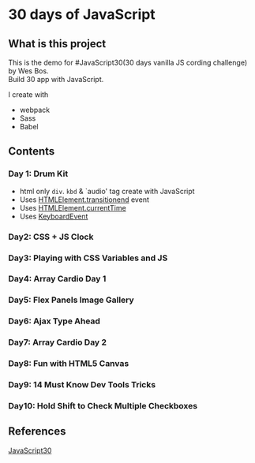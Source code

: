 # 30 days of JavaScript

## What is this project
This is the demo for #JavaScript30(30 days vanilla JS cording challenge) by Wes Bos.  
Build 30 app with JavaScript.

I create with

* webpack
* Sass
* Babel


## Contents

### Day 1: Drum Kit

* html only `div`. `kbd` & `audio' tag create with JavaScript
* Uses [HTMLElement.transitionend](https://developer.mozilla.org/ja/docs/Web/API/HTMLElement/transitionend_event) event
* Uses [HTMLElement.currentTime](https://developer.mozilla.org/ja/docs/Web/API/HTMLMediaElement/currentTime)
* Uses [KeyboardEvent](https://developer.mozilla.org/ja/docs/Web/API/KeyboardEvent)

### Day2: CSS + JS Clock
### Day3: Playing with CSS Variables and JS
### Day4: Array Cardio Day 1
### Day5: Flex Panels Image Gallery
### Day6: Ajax Type Ahead
### Day7: Array Cardio Day 2
### Day8: Fun with HTML5 Canvas
### Day9: 14 Must Know Dev Tools Tricks
### Day10: Hold Shift to Check Multiple Checkboxes


## References

[JavaScript30](https://javascript30.com/)